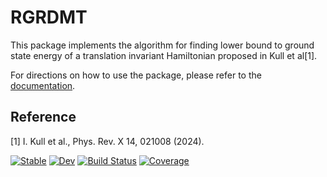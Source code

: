 # RGRDMT

This package implements the algorithm for finding lower bound to ground state energy of a translation invariant Hamiltonian proposed in Kull et al[1]. 

For directions on how to use the package, please refer to the [documentation](https://exAClior.github.io/RGRDMT.jl/stable/).
  
## Reference
[1] I. Kull et al., Phys. Rev. X 14, 021008 (2024).


[![Stable](https://img.shields.io/badge/docs-stable-blue.svg)](https://exAClior.github.io/RGRDMT.jl/stable/)
[![Dev](https://img.shields.io/badge/docs-dev-blue.svg)](https://exAClior.github.io/RGRDMT.jl/dev/)
[![Build Status](https://github.com/exAClior/RGRDMT.jl/actions/workflows/CI.yml/badge.svg?branch=main)](https://github.com/exAClior/RGRDMT.jl/actions/workflows/CI.yml?query=branch%3Amain)
[![Coverage](https://codecov.io/gh/exAClior/RGRDMT.jl/branch/main/graph/badge.svg)](https://codecov.io/gh/exAClior/RGRDMT.jl)
